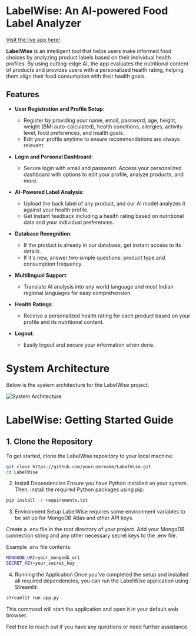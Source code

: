 # LabelWise: An AI-powered Food Label Analyzer

[Visit the live app here!](https://deadshot2003-food-label-analyzer.hf.space)

**LabelWise** is an intelligent tool that helps users make informed food choices by analyzing product labels based on their individual health profiles. By using cutting-edge AI, the app evaluates the nutritional content of products and provides users with a personalized health rating, helping them align their food consumption with their health goals.

## Features

- **User Registration and Profile Setup**: 
  - Register by providing your name, email, password, age, height, weight (BMI auto-calculated), health conditions, allergies, activity level, food preferences, and health goals.
  - Edit your profile anytime to ensure recommendations are always relevant.

- **Login and Personal Dashboard**: 
  - Secure login with email and password. Access your personalized dashboard with options to edit your profile, analyze products, and more.

- **AI-Powered Label Analysis**: 
  - Upload the back label of any product, and our AI model analyzes it against your health profile.
  - Get instant feedback including a health rating based on nutritional data and your individual preferences.

- **Database Recognition**: 
  - If the product is already in our database, get instant access to its details.
  - If it's new, answer two simple questions: product type and consumption frequency.

- **Multilingual Support**: 
  - Translate AI analysis into any world language and most Indian regional languages for easy comprehension.

- **Health Ratings**: 
  - Receive a personalized health rating for each product based on your profile and its nutritional content.

- **Logout**: 
  - Easily logout and secure your information when done.


# System Architecture

Below is the system architecture for the LabelWise project.

![System Architecture](https://github.com/Deadshot1611/Food_Label_Analyzer/blob/main/System%20Architecture/Flowchart.png)

 # LabelWise: Getting Started Guide



## 1. Clone the Repository

To get started, clone the LabelWise repository to your local machine:

```sh
git clone https://github.com/yourusername/LabelWise.git
cd LabelWise
```
2. Install Dependencies
Ensure you have Python installed on your system. Then, install the required Python packages using pip:
```sh
pip install -r requirements.txt
```
3. Environment Setup
LabelWise requires some environment variables to be set up for MongoDB Atlas and other API keys.

Create a .env file in the root directory of your project. Add your MongoDB connection string and any other necessary secret keys to the .env file.

Example .env file contents:

```sh
MONGODB_URI=your_mongodb_uri
SECRET_KEY=your_secret_key
```
4. Running the Application
Once you've completed the setup and installed all required dependencies, you can run the LabelWise application using Streamlit:

```sh
streamlit run app.py
```
This command will start the application and open it in your default web browser.

Feel free to reach out if you have any questions or need further assistance.
